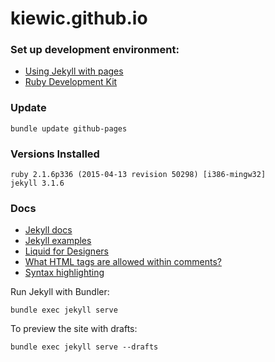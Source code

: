# kiewic.github.io

### Set up development environment:

- [Using Jekyll with pages](https://help.github.com/articles/using-jekyll-with-pages/)
- [Ruby Development Kit](https://github.com/oneclick/rubyinstaller/wiki/Development-Kit)

### Update

    bundle update github-pages

### Versions Installed

    ruby 2.1.6p336 (2015-04-13 revision 50298) [i386-mingw32]
    jekyll 3.1.6

### Docs

- [Jekyll docs](http://jekyllrb.com/docs/home/)
- [Jekyll examples](https://github.com/jekyll/jekyll/wiki/Sites)
- [Liquid for Designers](https://github.com/shopify/liquid/wiki/liquid-for-designers)
- [What HTML tags are allowed within comments?](https://help.disqus.com/customer/portal/articles/466253-what-html-tags-are-allowed-within-comments)
- [Syntax highlighting](https://help.disqus.com/customer/portal/articles/665057-syntax-highlighting)

Run Jekyll with Bundler:

    bundle exec jekyll serve

To preview the site with drafts:

    bundle exec jekyll serve --drafts
